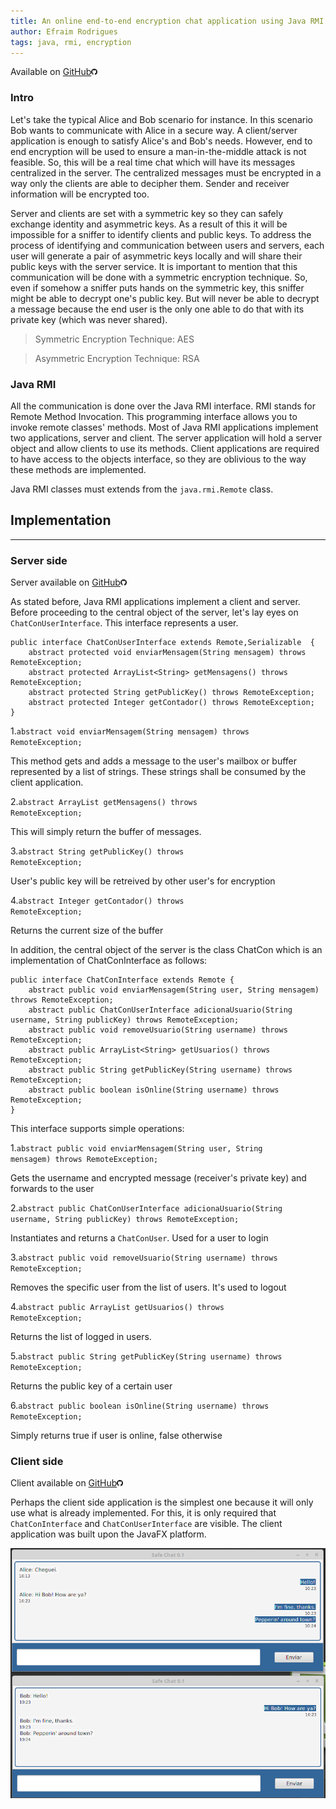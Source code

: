 ```yaml
---
title: An online end-to-end encryption chat application using Java RMI
author: Efraim Rodrigues
tags: java, rmi, encryption
---
```

Available on <a href="http://github.com/efraimrodrigues/chatRMI" target="_blank">GitHub<img width="2%" src="/files/GitHub-Mark-64px.png"/></a>

### Intro
Let's take the typical Alice and Bob scenario for instance. In this scenario Bob wants to communicate with Alice in a secure way. A client/server application is enough to satisfy Alice's and Bob's needs. However, end to end encryption will be used to ensure a man-in-the-middle attack is not feasible. So, this will be a real time chat which will have its messages centralized in the server.  The centralized messages must be encrypted in a way only the clients are able to decipher them. Sender and receiver information will be encrypted too.

Server and clients are set with a symmetric key so they can safely exchange identity and asymmetric keys. As a result of this it will be impossible for a sniffer to identify clients and public keys. To address the process of identifying and communication between users and servers, each user will generate a pair of asymmetric keys locally and will share their public keys with the server service. It is important to mention that this communication will be done with a symmetric encryption technique. So, even if somehow a sniffer puts hands on the symmetric key, this sniffer might be able to decrypt one's public key. But will never be able to decrypt a message because the end user is the only one able to do that with its private key (which was never shared).

> Symmetric Encryption Technique: AES

> Asymmetric Encryption Technique: RSA

### Java RMI
All the communication is done over the Java RMI interface. RMI stands for Remote Method Invocation. This programming interface allows you to invoke remote classes' methods.  Most of Java RMI applications implement two applications, server and client. The server application will hold a server object and allow clients to use its methods. Client applications are required to have access to the objects interface, so they are oblivious to the way these methods are implemented. 

Java RMI classes must extends from the <code>java.rmi.Remote</code> class.

## Implementation
***
### Server side

Server available on <a href="https://github.com/efraimrodrigues/chatRMI/tree/master/src/serverrmi" target="_blank">GitHub<img width="2%" src="/files/GitHub-Mark-64px.png"/></a>

As stated before, Java RMI applications implement a client and server. Before proceeding to the central object of the server, let's lay eyes on <code>ChatConUserInterface</code>.  This interface represents a user.

	public interface ChatConUserInterface extends Remote,Serializable  {
		abstract protected void enviarMensagem(String mensagem) throws RemoteException;
		abstract protected ArrayList<String> getMensagens() throws RemoteException;
		abstract protected String getPublicKey() throws RemoteException;
		abstract protected Integer getContador() throws RemoteException;
	}
	
1.<code>abstract void enviarMensagem(String mensagem) throws RemoteException;</code>
	
This method gets and adds a message to the user's mailbox or buffer represented by a list of strings. These strings shall be consumed by the client application. 
	
2.<code>abstract ArrayList<String> getMensagens() throws RemoteException;</code>
	
This will simply return the buffer of messages.	
	
3.<code>abstract String getPublicKey() throws RemoteException;</code>
	
User's public key will be retreived by other user's for encryption
	
4.<code>abstract Integer getContador() throws RemoteException;</code>
	
Returns the current size of the buffer

In addition, the central object of the server is the class ChatCon which is an implementation of ChatConInterface as follows:

	public interface ChatConInterface extends Remote {
		abstract public void enviarMensagem(String user, String mensagem) throws RemoteException;
		abstract public ChatConUserInterface adicionaUsuario(String username, String publicKey) throws RemoteException;
		abstract public void removeUsuario(String username) throws RemoteException;
		abstract public ArrayList<String> getUsuarios() throws RemoteException;
		abstract public String getPublicKey(String username) throws RemoteException;
		abstract public boolean isOnline(String username) throws RemoteException;
	}
	
This interface supports simple operations:

1.<code>abstract public void enviarMensagem(String user, String mensagem) throws RemoteException;</code>
	
Gets the username and encrypted message (receiver's private key) and forwards to the user
	
2.<code>abstract public ChatConUserInterface adicionaUsuario(String username, String publicKey) throws RemoteException;</code>
	
Instantiates and returns a <code>ChatConUser</code>. Used for a user to login
	
3.<code>abstract public void removeUsuario(String username) throws RemoteException;</code>
	
Removes the specific user from the list of users. It's used to logout
	
4.<code>abstract public ArrayList<String> getUsuarios() throws RemoteException;</code>
	
Returns the list of logged in users.
	
5.<code>abstract public String getPublicKey(String username) throws RemoteException;</code>
	
Returns the public key of a certain user
	
6.<code>abstract public boolean isOnline(String username) throws RemoteException;</code>
	
Simply returns true if user is online, false otherwise
	
### Client side

Client available on <a href="https://github.com/efraimrodrigues/chatRMI/tree/master/src/chatrmi" target="_blank">GitHub<img width="2%" src="/files/GitHub-Mark-64px.png"/></a>

Perhaps the client side application is the simplest one because it will only use what is already implemented. For this, it is only required that <code>ChatConInterface</code> and <code>ChatConUserInterface</code> are visible. The client application was built upon the JavaFX platform. 

![RMI Client Application](/files/rmiclient.png)